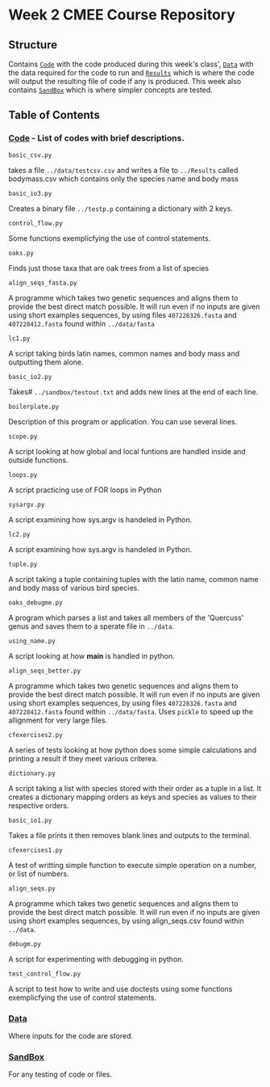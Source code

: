 # Week 2 CMEE Course Repository   

## Structure  
Contains [`Code`](https://github.com/Don-Burns/CMEECourseWork/tree/master/Week2/Code) with the code produced during this week's class', [`Data`](https://github.com/Don-Burns/CMEECourseWork/tree/master/Week2/Data) with the data required for the code to run and [`Results`](https://github.com/Don-Burns/CMEECourseWork/tree/master/Week2/Results) which is where the code will output the resulting file of code if any is produced. This week also contains [`SandBox`](https://github.com/Don-Burns/CMEECourseWork/tree/master/Week2/SandBox) which is where simpler concepts are tested. 

## **Table of Contents**
### [**Code**](https://github.com/Don-Burns/CMEECourseWork/tree/master/Week2/Code) - List of codes with brief descriptions.
```
basic_csv.py
```
takes a file `../data/testcsv.csv` and writes a file to `../Results` called bodymass.csv  which contains only the species name and body mass

```
basic_io3.py
```
Creates a binary file `../testp.p` containing a dictionary with 2 keys.

```
control_flow.py
```
Some functions exemplicfying the use of control statements.

```
oaks.py
```
  Finds just those taxa that are oak trees from a list of species

```
align_seqs_fasta.py
```
A programme which takes two genetic sequences and aligns them to provide the best direct match possible.
It will run even if no inputs are given using short examples sequences, by using files `407228326.fasta` and `407228412.fasta` found within `../data/fasta` 

```
lc1.py
```
  A script taking birds latin names, common names and body mass and outputting them alone.

```
basic_io2.py
```
Takes# `../sandbox/testout.txt` and adds new lines at the end of each line.

```
boilerplate.py
```
Description of this program or application.  You can use several lines.

```
scope.py
```
A script looking at how global and local funtions are handled inside and outside functions.

```
loops.py
```
  A script practicing use of FOR loops in Python

```
sysargv.py
```
  A script examining how sys.argv is handeled in Python.

```
lc2.py
```
  A script examining how sys.argv is handeled in Python.

```
tuple.py
```
  A script taking a tuple containing tuples with the latin name, common name and body mass of various bird species.  

```
oaks_debugme.py
```
A program which parses a list and takes all members of the 'Quercuss' genus and saves them to a sperate file in `../data`.

```
using_name.py
```
  A script looking at how __main__ is handled in python.

```
align_seqs_better.py
```
A programme which takes two genetic sequences and aligns them to provide the best direct match possible.
It will run even if no inputs are given using short examples sequences, by using files `407228326.fasta` and `407228412.fasta` found within `../data/fasta`.  Uses `pickle` to speed up the allignment for very large files.

```
cfexercises2.py
```
A series of tests looking at how python does some simple calculations and printing a result if they meet various criterea.

```
dictionary.py
```
  A script taking a list with species stored with their order as a tuple in a list. It creates a dictionary mapping orders as keys and species as values to their respective orders.

```
basic_io1.py
```
Takes a file prints it then removes blank lines and outputs to the terminal.

```
cfexercises1.py
```
A test of writting simple function to execute simple operation on a number, or list of numbers.

```
align_seqs.py
```
A programme which takes two genetic sequences and aligns them to provide the best direct match possible.
It will run even if no inputs are given using short examples sequences, by using align_seqs.csv found within `../data`.

```
debugm.py
```
A script for experimenting with debugging in python.

```
test_control_flow.py
```
A script to test how to write and use doctests using some functions exemplicfying the use of control statements.

### [**Data**](https://github.com/Don-Burns/CMEECourseWork/tree/master/Week2/Data)  
Where inputs for the code are stored.

### [**SandBox**](https://github.com/Don-Burns/CMEECourseWork/tree/master/Week1/SandBox)  
For any testing of code or files.